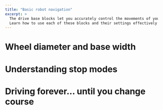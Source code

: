 ```yaml
---
title: "Basic robot navigation"
excerpt: >
  The drive base blocks let you accurately control the movements of your robot.
  Learn how to use each of these blocks and their settings effectively.
---
```


# Wheel diameter and base width

# Understanding stop modes

# Driving forever... until you change course
